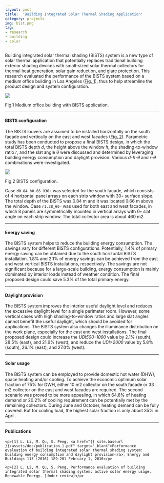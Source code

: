 ```yaml
---
layout: post
title:  "Building Integrated Solar Thermal Shading Application"
category: projects
img: bist.png
tag:
- research
- building
- solar
---
```


Building integrated solar thermal shading (BISTS) system is a new type of solar thermal application that potentially replaces traditional building exterior shading devices with small-sized solar thermal collectors for thermal heat generation, solar gain reduction, and glare protection. This research evaluated the performance of the BISTS system based on a medium office building in Los Angeles (<a href="#fig1">Fig. 1</a>), thus to help streamline the product design and system configuration.

<a name="fig1"></a>
<div class="center">
	<img class="img-thumbnail" src="{{ site.baseurl }}/assets/img/blog/fig_1.png">
	<p>Fig.1 Medium office building with BISTS application.</p>
</div>

---

#### BISTS configuration

The BISTS louvers are assumed to be installed horizontally on the south facade and vertically on the east and west facades (<a href="#fig2">Fig. 2</a>). Parametric study has been conducted to propose a final BISTS design, in which the total BISTS depth _d_, the height above the window _h_, the shading-to-window ratio _r_, and the slat angle _θ_ were discussed and determined by leveraging building energy consumption and daylight provision. Various _d-h-θ_ and _r-θ_ combinations were investigated.

<a name="fig2"></a>
<div class="center">
	<img class="img-thumbnail" src="{{ site.baseurl }}/assets/img/blog/fig_2.png">
	<p>Fig.2 BISTS configuration.</p>
</div>

Case `d0.84_h0.66_θ30◦` was selected for the south facade, which consists of 4 horizontal panel arrays on each strip window with 30◦ surface slope. The total depth of the BISTS was 0.84 m and it was located 0.66 m above the window. Case `r1.28_θ0◦` was used for both east and west facades, in which 8 panels are symmetrically mounted in vertical arrays with 0◦ slat angle on each strip window. The total collector area is about 460 m2.

---

#### Energy saving

The BISTS system helps to reduce the building energy consumption. The savings vary for different BISTS configurations. Potentially, 1.4% of primary energy saving can be obtained due to the south horizontal BISTS installation. 1.8% and 2.1% of energy savings can be achieved from the east and west vertical BISTS installations, respectively. The savings are not significant because for a large-scale building, energy consumption is mainly dominated by interior loads instead of weather condition. The final proposed design could save 5.3% of the total primary energy.

---

#### Daylight provision

The BISTS system improves the interior useful daylight level and reduces the excessive daylight level for a single perimeter room. However, some vertical cases with high shading-to-window ratios and large slat angles cannot benefit the useful daylight, which should be avoided for applications. The BISTS system also changes the illuminance distribution on the work plane, especially for the east and west installations. The final proposed design could increase the _UDI500–1000_ value by 2.1% (south), 28.5% (east), and 21.6% (west), and reduce the _UDI>2000_ value by 5.8% (south), 26.1% (east), and 27.0% (west).

---

#### Solar usage

The BISTS system can be employed to provide domestic hot water (DHW), space heating and/or cooling. To achieve the economic optimum solar fraction of 75% for DWH, either 10 m2 collector on the south facade or 33 m2 collector on the east and west facades are required. The second scenario was proved to be more appealing, in which 64.6% of heating demand or 20.2% of cooling requirement can be potentially met by the remaining collectors. During June and October, heating demand can be fully covered. But for cooling load, the highest solar fraction is only about 35% in April.

---

<div class="well">
	<h4>Publications</h4>

	<p>[1] L. Li, M. Qu, S. Peng, <a href="{{ site.baseurl }}/assets/doc/publication_1.pdf" target="_blank">Performance evaluation of building integrated solar thermal shading system: building energy consumption and daylight provision</a>, Energy and Buildings 113 (2016) 189-201 February 1, 2016</p>
	
	<p>[2] L. Li, M. Qu, S. Peng, Performance evaluation of building integrated solar thermal shading system: active solar energy usage, Renewable Energy. [Under review]</p>
</div>